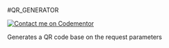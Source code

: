 #QR_GENERATOR

[![Contact me on Codementor](https://www.codementor.io/m-badges/folzieds/contact-me.svg)](https://www.codementor.io/@folzieds?refer=badge)

Generates a QR code base on the request parameters 
